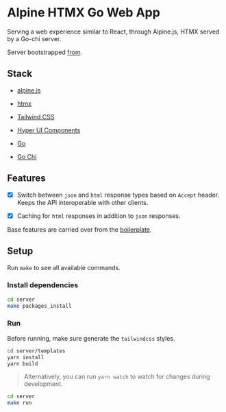 # Alpine HTMX Go Web App

Serving a web experience similar to React, through Alpine.js, HTMX served by a Go-chi server.

Server bootstrapped [from](https://github.com/SushritPasupuleti/Go-Chi-Boilerplate).

## Stack

- [alpine.js](https://alpinejs.dev/)

- [htmx](https://htmx.org/)

- [Tailwind CSS](https://tailwindcss.com/)

- [Hyper UI Components](https://www.hyperui.dev/)

- [Go](https://golang.org/)

- [Go Chi](https://github.com/go-chi/chi)

## Features

- [x] Switch between `json` and `html` response types based on `Accept` header. Keeps the API interoperable with other clients.

- [x] Caching for `html` responses in addition to `json` responses.

Base features are carried over from the [boilerplate](https://github.com/SushritPasupuleti/Go-Chi-Boilerplate).

## Setup

Run `make` to see all available commands.

### Install dependencies

```bash
cd server
make packages_install
```

### Run

Before running, make sure generate the `tailwindcss` styles.

```bash
cd server/templates
yarn install
yarn build
```

> Alternatively, you can run `yarn watch` to watch for changes during development.

```bash
cd server
make run
```
